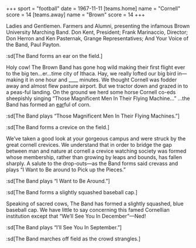 +++
sport = "football"
date = 1967-11-11
[teams.home]
name = "Cornell"
score = 14
[teams.away]
name = "Brown"
score = 14
+++

Ladies and Gentlemen. Farmers and Alumni, presenting the infamous Brown University Marching Band. Don Kent, President; Frank Marinaccio, Director; Don Herron and Ken Pasternak, Grange Representatives; And Your Voice of the Band, Paul Payton.

:sd[The Band forms an ear on the field.]

Holy cow! The Brown Band has gone hog wild making their first flight ever to the big ten…er…time city of Ithaca. Hay, we really lofted our big bird in—making it in one hour and \_\_\_\_ minutes. We thought Cornell was fodder away and almost flew pasture airport. But we tractor down and grazed in to a peas-ful landing. On the ground we herd some horse Cornell co-eds sheepishly singing “Those Magnificent Men In Their Flying Machine…” ...the Band has formed an <u>ear</u>ful of corn.

:sd[The Band plays “Those Magnificent Men In Their Flying Machines.”]

:sd[The Band forms a crevice on the field.]

We’ve taken a good look at your gorgeous campus and were struck by the great cornell crevices. We understand that in order to bridge the gap between man and nature at cornell a crevice watching society was formed whose membership, rather than growing by leaps and bounds, has fallen sharply. A salute to the drop-outs—as the Band forms said crevass and plays “I Want to Be around to Pick up the Pieces.”

:sd[The Band plays “I Want to Be Around.”]

:sd[The Band forms a slightly squashed baseball cap.]

Speaking of sacred cows, The Band has formed a slightly squashed, blue baseball cap. We have little to say concerning this famed Cornellian institution except that “We’ll See You In December”—Ned!

:sd[The Band plays “I’ll See You In September.”]

:sd[The Band marches off field as the crowd strangles.]
